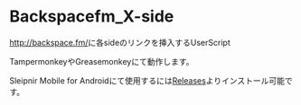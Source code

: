# Backspacefm_X-side<http://backspace.fm/>に各sideのリンクを挿入するUserScriptTampermonkeyやGreasemonkeyにて動作します。Sleipnir Mobile for Androidにて使用するには[Releases](https://github.com/asymme/Backspacefm_X-side/releases)よりインストール可能です。